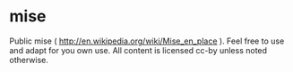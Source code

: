 mise
====

Public mise ( http://en.wikipedia.org/wiki/Mise_en_place ). Feel free to use and adapt for you own use. All content is licensed cc-by unless noted otherwise.
